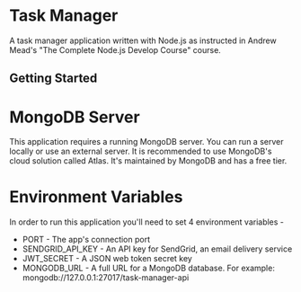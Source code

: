 # Task Manager

A task manager application written with Node.js as instructed in Andrew Mead's "The Complete Node.js Develop Course" course.

## Getting Started

# MongoDB Server

This application requires a running MongoDB server. You can run a server locally or use an external server. It is recommended to use MongoDB's cloud solution called Atlas. It's maintained by MongoDB and has a free tier.

# Environment Variables

In order to run this application you'll need to set 4 environment variables -
* PORT - The app's connection port
* SENDGRID_API_KEY - An API key for SendGrid, an email delivery service
* JWT_SECRET - A JSON web token secret key
* MONGODB_URL - A full URL for a MongoDB database. For example: mongodb://127.0.0.1:27017/task-manager-api
